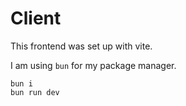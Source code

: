 # Client

This frontend was set up with vite.

I am using `bun` for my package manager.

```
bun i
bun run dev
```
